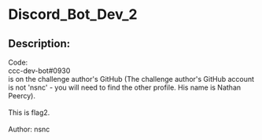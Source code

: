 
# Discord_Bot_Dev_2
## Description:
<div class="challenge-description">
<div class="bbcode_code">
<div class="bbcode_code_head">Code:</div>
<div class="bbcode_code_body" style="white-space:pre">ccc-dev-bot#0930</div>
</div>
is on the challenge author's GitHub (The challenge author's GitHub account is not 'nsnc' - you will need to find the other profile. His name is Nathan Peercy).<br/>
<br/>
This is flag2.<br/>
<br/>
Author: nsnc</div>

